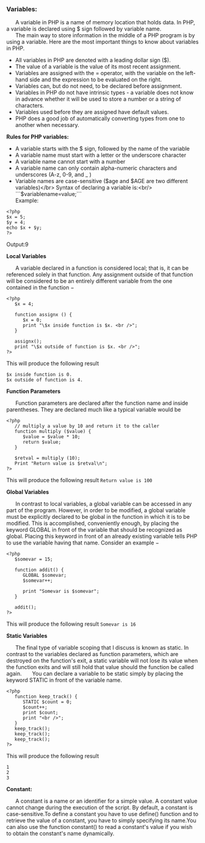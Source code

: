 ### Variables:

&nbsp;&nbsp;&nbsp;&nbsp;&nbsp;&nbsp;A variable in PHP is a name of memory location that holds data. In PHP, a variable is declared using $ sign followed by variable name. <br/>
&nbsp;&nbsp;&nbsp;&nbsp;&nbsp;&nbsp;The main way to store information in the middle of a PHP program is by using a variable.
Here are the most important things to know about variables in PHP.
* All variables in PHP are denoted with a leading dollar sign ($).
* The value of a variable is the value of its most recent assignment.
* Variables are assigned with the = operator, with the variable on the left-hand side and the expression to be evaluated on the right.
* Variables can, but do not need, to be declared before assignment.
* Variables in PHP do not have intrinsic types - a variable does not know in advance whether it will be used to store a number or a string of characters.
* Variables used before they are assigned have default values.
* PHP does a good job of automatically converting types from one to another when necessary.

**Rules for PHP variables:**
- A variable starts with the $ sign, followed by the name of the variable
- A variable name must start with a letter or the underscore character
- A variable name cannot start with a number
- A variable name can only contain alpha-numeric characters and underscores (A-z, 0-9, and _ )
- Variable names are case-sensitive ($age and $AGE are two different variables)</br>
Syntax of declaring a variable is:<br/>
    ```$variablename=value;```<br/>
Example:
```
<?php
$x = 5;
$y = 4;
echo $x + $y;
?>
```
Output:9<br/>

**Local Variables**

&nbsp;&nbsp;&nbsp;&nbsp;&nbsp;&nbsp;A variable declared in a function is considered local; that is, it can be referenced solely in that function. Any assignment outside of that function will be considered to be an entirely different variable from the one contained in the function −
```
<?php
   $x = 4;
   
   function assignx () { 
      $x = 0;
      print "\$x inside function is $x. <br />";
   }
   
   assignx();
   print "\$x outside of function is $x. <br />";
?>
```
This will produce the following result 
```
$x inside function is 0. 
$x outside of function is 4. 
```

**Function Parameters**

&nbsp;&nbsp;&nbsp;&nbsp;&nbsp;&nbsp;Function parameters are declared after the function name and inside parentheses. They are declared much like a typical variable would be 
```
<?php
   // multiply a value by 10 and return it to the caller
   function multiply ($value) {
      $value = $value * 10;
      return $value;
   }
   
   $retval = multiply (10);
   Print "Return value is $retval\n";
?>
```
This will produce the following result 
```Return value is 100```

**Global Variables**

&nbsp;&nbsp;&nbsp;&nbsp;&nbsp;&nbsp;In contrast to local variables, a global variable can be accessed in any part of the program. However, in order to be modified, a global variable must be explicitly declared to be global in the function in which it is to be modified. This is accomplished, conveniently enough, by placing the keyword GLOBAL in front of the variable that should be recognized as global. Placing this keyword in front of an already existing variable tells PHP to use the variable having that name. Consider an example −
```
<?php
   $somevar = 15;
   
   function addit() {
      GLOBAL $somevar;
      $somevar++;
      
      print "Somevar is $somevar";
   }
   
   addit();
?>
```
This will produce the following result 
```Somevar is 16```

**Static Variables**

&nbsp;&nbsp;&nbsp;&nbsp;&nbsp;&nbsp;The final type of variable scoping that I discuss is known as static. In contrast to the variables declared as function parameters, which are destroyed on the function's exit, a static variable will not lose its value when the function exits and will still hold that value should the function be called again.
&nbsp;&nbsp;&nbsp;&nbsp;&nbsp;&nbsp;You can declare a variable to be static simply by placing the keyword STATIC in front of the variable name.
```
<?php
   function keep_track() {
      STATIC $count = 0;
      $count++;
      print $count;
      print "<br />";
   }
   keep_track();
   keep_track();
   keep_track();
?>
```
This will produce the following result 
```
1
2
3
```

**Constant:**<br/>

&nbsp;&nbsp;&nbsp;&nbsp;&nbsp;&nbsp;A constant is a name or an identifier for a simple value. A constant value cannot change during the execution of the script. By default, a constant is case-sensitive.To define a constant you have to use define() function and to retrieve the value of a constant, you have to simply specifying its name.You can also use the function constant() to read a constant's value if you wish to obtain the constant's name dynamically.


